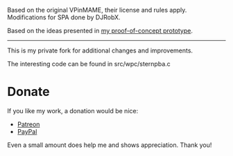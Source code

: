 Based on the original VPinMAME, their license and rules apply.
Modifications for SPA done by DJRobX.

Based on the ideas presented in [my proof-of-concept prototype](https://github.com/JayFoxRox/stern-pba-emu).

---

This is my private fork for additional changes and improvements.

The interesting code can be found in src/wpc/sternpba.c

# Donate

If you like my work, a donation would be nice:

* [Patreon](https://www.patreon.com/jayfoxrox)
* [PayPal](https://www.paypal.com/cgi-bin/webscr?cmd=_donations&business=x1f3o3x7x%40googlemail%2ecom&lc=GB&item_name=Jannik%20Vogel%20%28JayFoxRox%29&no_note=0&currency_code=USD&bn=PP%2dDonationsBF%3abtn_donateCC_LG%2egif%3aNonHostedGuest)

Even a small amount does help me and shows appreciation. Thank you!
